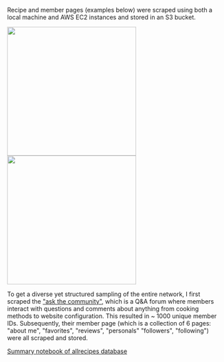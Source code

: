 Recipe and member pages (examples below) were scraped using both a local machine and AWS EC2 instances and stored in an S3 bucket.  

<img src="https://github.com/q0j0p/food/blob/master/notes/resources/shorecook.png" width="300">


<img src="https://github.com/q0j0p/food/blob/master/notes/resources/recipe2.png" width="300">



To get a diverse yet structured sampling of the entire network, I first scraped the ["ask the community"](http://dish.allrecipes.com/ask-the-community/), which is a Q&A forum where members interact with questions and comments about anything from cooking methods to website configuration.  This resulted in ~ 1000 unique member IDs.  Subsequently, their member page (which is a collection of 6 pages: "about me", "favorites", "reviews", "personals" "followers", "following") were all scraped and stored. 

[Summary notebook of allrecipes database](https://github.com/q0j0p/food/blob/master/src/data/allrecipes/organize_allrecipes_db.ipynb)